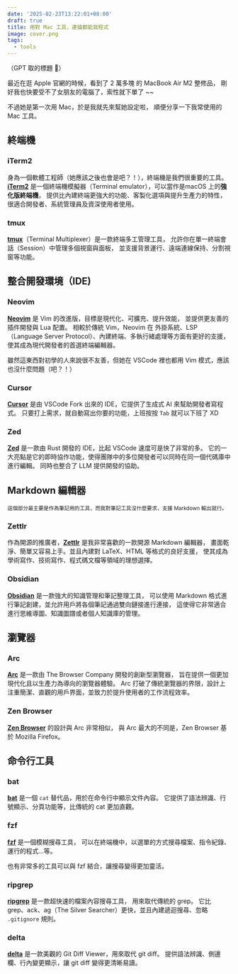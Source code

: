 ```yaml
---
date: '2025-02-23T13:22:01+08:00'
draft: true
title: 用對 Mac 工具，連貓都能寫程式
image: cover.png
tags:
  - tools
---
```


（GPT 取的標題 🤪）

最近在逛 Apple 官網的時候，看到了 2 萬多塊 的 MacBook Air M2 整修品，
剛好我也快要受不了女朋友的電腦了，索性就下單了 ~~

不過她是第一次用 Mac，於是我就先來幫她設定啦，
順便分享一下我常使用的 Mac 工具。

## 終端機

### iTerm2

身為一個軟體工程師（她應該之後也會是吧？！），終端機是我們很重要的工具。
[**iTerm2**](https://iterm2.com/) 是一個終端機模擬器（Terminal emulator），可以當作是macOS 上的**強化版終端機**，
提供比內建終端更強大的功能、客製化選項與提升生產力的特性，很適合開發者、系統管理員及資深使用者使用。

### tmux

[**tmux**](https://github.com/tmux/tmux/wiki)（Terminal Multiplexer）是一款終端多工管理工具，
允許你在單一終端會話（Session）中管理多個視窗與面板，
並支援背景運行、遠端連線保持、分割視窗等功能。

## 整合開發環境（IDE)

### Neovim

[**Neovim**](https://neovim.io/) 是 Vim 的改進版，目標是現代化、可擴充、提升效能，
並提供更友善的插件開發與 Lua 配置。
相較於傳統 Vim，Neovim 在 外掛系統、LSP（Language Server Protocol）、內建終端、多執行緒處理等方面有更好的支援，
使其成為現代開發者的首選終端編輯器。

雖然這東西對初學的人來說很不友善，但她在 VSCode 裡也都用 Vim 模式，應該也沒什麼問題（吧？！）

### Cursor

[**Cursor**](https://www.cursor.com/) 是由 VSCode Fork 出來的 IDE，它提供了生成式 AI 來幫助開發者寫程式。
只要打上需求，就自動寫出你要的功能，上班按按 `Tab` 就可以下班了 XD

### Zed

[**Zed**](https://zed.dev/) 是一款由 Rust 開發的 IDE，比起 VSCode 速度可是快了非常的多。
它的一大亮點是它的即時協作功能，使得團隊中的多位開發者可以同時在同一個代碼庫中進行編輯。
同時也整合了 LLM 提供開發的協助。

## Markdown 編輯器

<small>這個部分最主要是作為筆記用的工具，而我對筆記工具沒什麼要求，支援 Markdown 輸出就行。</small>

### Zettlr

作為開源的推廣者，[**Zettlr**](https://www.zettlr.com/) 是我非常喜歡的一款開源 Markdown 編輯器，
畫面乾淨、簡單又容易上手。並且內建對 LaTeX、HTML 等格式的良好支援，
使其成為學術寫作、技術寫作、程式碼文檔等領域的理想選擇。

### Obsidian

[**Obsidian**](https://obsidian.md/) 是一款強大的知識管理和筆記整理工具，
可以使用 Markdown 格式進行筆記創建，並允許用戶將各個筆記通過雙向鏈接進行連接，
這使得它非常適合進行思維導圖、知識圖譜或者個人知識庫的管理。

## 瀏覽器

### Arc

[**Arc**](https://arc.net/) 是一款由 The Browser Company 開發的創新型瀏覽器，
旨在提供一個更加現代化且以生產力為導向的瀏覽器體驗。
Arc 打破了傳統瀏覽器的界限，設計上注重簡潔、直觀的用戶界面，並致力於提升使用者的工作流程效率。

### Zen Browser

[**Zen Browser**](https://zen-browser.app/) 的設計與 Arc 非常相似，
與 Arc 最大的不同是，Zen Browser 基於 Mozilla Firefox。

## 命令行工具

### bat

[**bat**](https://github.com/sharkdp/bat) 是一個 `cat` 替代品，用於在命令行中顯示文件內容。
它提供了語法辨識、行號顯示、分頁功能等，比傳統的 cat 更加直觀。

### fzf
[**fzf**](https://junegunn.github.io/fzf/) 是一個模糊搜尋工具，
可以在終端機中，以選單的方式搜尋檔案、指令紀錄、運行的程式...等。

也有非常多的工具可以與 fzf 結合，讓搜尋變得更加靈活。

### ripgrep

[**ripgrep**](https://github.com/BurntSushi/ripgrep) 是一款超快速的檔案內容搜尋工具， 用來取代傳統的 grep。
它比 grep、ack、ag（The Silver Searcher）更快，並且內建遞迴搜尋、忽略 `.gitignore` 規則。

### delta

[**delta**](https://github.com/dandavison/delta) 是一款美觀的 Git Diff Viewer，用來取代 git diff。
提供語法辨識、側邊欄、行內變更顯示，讓 git diff 變得更清晰易讀。
